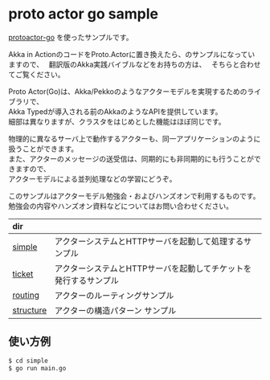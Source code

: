 # proto actor go sample

[protoactor-go](https://github.com/asynkron/protoactor-go) を使ったサンプルです。

Akka in ActionのコードをProto.Actorに置き換えたら、のサンプルになっていますので、　 
翻訳版のAkka実践バイブルなどをお持ちの方は、　 
そちらと合わせてご覧ください。  

Proto Actor(Go)は、Akka/Pekkoのようなアクターモデルを実現するためのライブラリで、  
Akka Typedが導入される前のAkkaのようなAPIを提供しています。  
細部は異なりますが、クラスタをはじめとした機能はほぼ同じです。

物理的に異なるサーバ上で動作するアクターも、同一アプリケーションのように扱うことができます。  
また、アクターのメッセージの送受信は、同期的にも非同期的にも行うことができますので、  
アクターモデルによる並列処理などの学習にどうぞ。  

このサンプルはアクターモデル勉強会・およびハンズオンで利用するものです。  
勉強会の内容やハンズオン資料などについてはお問い合わせください。

| dir                      |                                    |
|:-------------------------|:-----------------------------------|
| [simple](./simple)       | アクターシステムとHTTPサーバを起動して処理するサンプル      |
| [ticket](./ticket)       | アクターシステムとHTTPサーバを起動してチケットを発行するサンプル |
| [routing](./routing)     | アクターのルーティングサンプル                    |
| [structure](./structure) | アクターの構造パターン サンプル                   |

## 使い方例

```sh
$ cd simple
$ go run main.go
```
